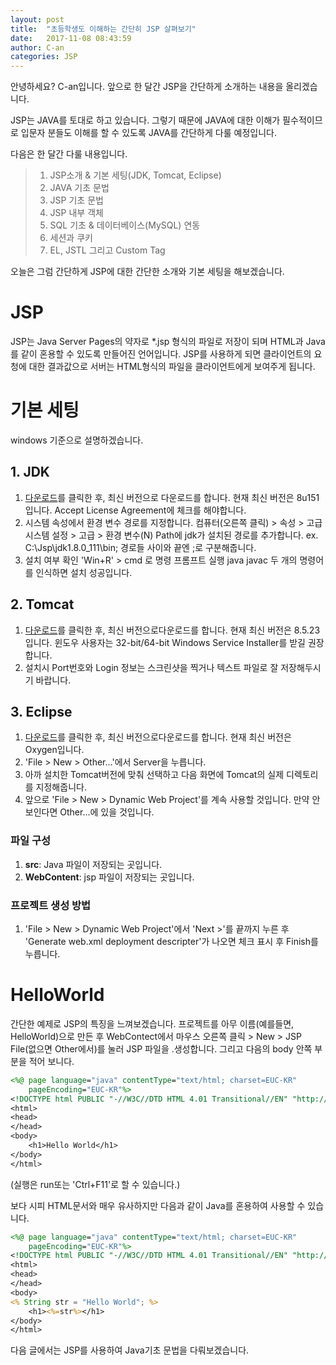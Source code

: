 ```yaml
---
layout: post
title:  "초등학생도 이해하는 간단히 JSP 살펴보기"
date:   2017-11-08 08:43:59
author: C-an
categories: JSP
---
```



안녕하세요? C-an입니다.
앞으로 한 달간 JSP을 간단하게 소개하는 내용을 올리겠습니다.

JSP는 JAVA를 토대로 하고 있습니다. 그렇기 때문에 JAVA에 대한 이해가 필수적이므로 입문자 분들도 이해를 할 수 있도록 JAVA를 간단하게 다룰 예정입니다.

다음은 한 달간 다룰 내용입니다.
> 1. JSP소개 & 기본 세팅(JDK, Tomcat, Eclipse)
> 2. JAVA 기초 문법
> 3. JSP 기초 문법
> 4. JSP 내부 객체 
> 5. SQL 기초 & 데이터베이스(MySQL) 연동
> 6. 세션과 쿠키
> 7. EL, JSTL 그리고 Custom Tag

오늘은 그럼 간단하게 JSP에 대한 간단한 소개와 기본 세팅을 해보겠습니다.

# JSP
JSP는 Java Server Pages의 약자로 *.jsp 형식의 파일로 저장이 되며 HTML과 Java를 같이 혼용할 수 있도록 만들어진 언어입니다. JSP를 사용하게 되면 클라이언트의 요청에 대한 결과값으로 서버는 HTML형식의 파일을 클라이언트에게 보여주게 됩니다.

# 기본 세팅
windows 기준으로 설명하겠습니다.
## 1. JDK
1. [다운로드](http://www.oracle.com/technetwork/java/javase/downloads/jdk8-downloads-2133151.html)를 클릭한 후, 최신 버전으로 다운로드를 합니다.
현재 최신 버전은 8u151입니다.
Accept License Agreement에 체크를 해야합니다.
2. 시스템 속성에서 환경 변수 경로를 지정합니다.
컴퓨터(오른쪽 클릭) > 속성 >
고급 시스템 설정 > 고급 > 환경 변수(N)
Path에 jdk가 설치된 경로를 추가합니다.
ex. C:\Jsp\jdk1.8.0_111\bin;
경로들 사이와 끝엔 ;로 구분해줍니다.
3. 설치 여부 확인
'Win+R' > cmd 로 명령 프롬프트 실행
java
javac
두 개의 명령어를 인식하면 설치 성공입니다.

## 2. Tomcat
1. [다운로드](https://tomcat.apache.org/download-80.cgi)를 클릭한 후, 최신 버전으로다운로드를 합니다.
현재 최신 버전은 8.5.23입니다.
윈도우 사용자는 32-bit/64-bit Windows Service Installer를 받길 권장합니다.
2. 설치시 Port번호와 Login 정보는 스크린샷을 찍거나 텍스트 파일로 잘 저장해두시기 바랍니다.

## 3. Eclipse
1. [다운로드](http://www.eclipse.org/downloads/)를 클릭한 후, 최신 버전으로다운로드를 합니다.
현재 최신 버전은 Oxygen입니다.
2. 'File > New > Other...'에서 Server을 누릅니다.
3. 아까 설치한 Tomcat버전에 맞춰 선택하고 다음 화면에 Tomcat의 실제 디렉토리를 지정해줍니다.
4. 앞으로 'File > New > Dynamic Web Project'를 계속 사용할 것입니다. 만약 안 보인다면 Other...에 있을 것입니다.

### 파일 구성
1. **src**: Java 파일이 저장되는 곳입니다.
2. **WebContent**: jsp 파일이 저장되는 곳입니다.

### 프로젝트 생성 방법
1. 'File > New > Dynamic Web Project'에서 'Next >'를 끝까지 누른 후 'Generate web.xml deployment descripter'가 나오면 체크 표시 후 Finish를 누릅니다.

# HelloWorld
간단한 예제로 JSP의 특징을 느껴보겠습니다.
프로젝트를 아무 이름(예를들면, HelloWorld)으로 만든 후 WebContect에서 마우스 오른쪽 클릭 > New > JSP File(없으면 Other에서)를 눌러 JSP 파일을 .생성합니다.
그리고 다음의 body 안쪽 부분을 적어 보니다.
```jsp
<%@ page language="java" contentType="text/html; charset=EUC-KR"
    pageEncoding="EUC-KR"%>
<!DOCTYPE html PUBLIC "-//W3C//DTD HTML 4.01 Transitional//EN" "http://www.w3.org/TR/html4/loose.dtd">
<html>
<head>
</head>
<body>
    <h1>Hello World</h1>
</body>
</html>
```
(실행은 run또는 'Ctrl+F11'로 할 수 있습니다.)

보다 시피 HTML문서와 매우 유사하지만 다음과 같이 Java를 혼용하여 사용할 수 있습니다.
```jsp
<%@ page language="java" contentType="text/html; charset=EUC-KR"
    pageEncoding="EUC-KR"%>
<!DOCTYPE html PUBLIC "-//W3C//DTD HTML 4.01 Transitional//EN" "http://www.w3.org/TR/html4/loose.dtd">    
<html>
<head>
</head>
<body>
<% String str = "Hello World"; %>
    <h1><%=str%></h1>
</body>
</html>
```

다음 글에서는 JSP를 사용하여 Java기초 문법을 다뤄보겠습니다.
